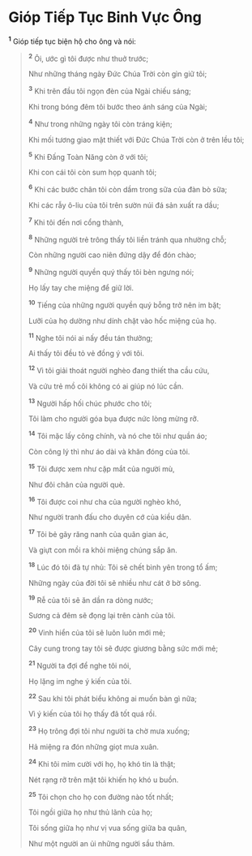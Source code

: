 # Gióp Tiếp Tục Binh Vực Ông
<sup><b>1</b></sup> Gióp tiếp tục biện hộ cho ông và nói:

> <sup><b>2</b></sup> Ôi, ước gì tôi được như thuở trước;
> 
> Như những tháng ngày Ðức Chúa Trời còn gìn giữ tôi;
> 
> <sup><b>3</b></sup> Khi trên đầu tôi ngọn đèn của Ngài chiếu sáng;
> 
> Khi trong bóng đêm tôi bước theo ánh sáng của Ngài;
> 
> <sup><b>4</b></sup> Như trong những ngày tôi còn tráng kiện;
> 
> Khi mối tương giao mật thiết với Ðức Chúa Trời còn ở trên lều tôi;
> 
> <sup><b>5</b></sup> Khi Ðấng Toàn Năng còn ở với tôi;
> 
> Khi con cái tôi còn sum họp quanh tôi;
> 
> <sup><b>6</b></sup> Khi các bước chân tôi còn dầm trong sữa của đàn bò sữa;
> 
> Khi các rẫy ô-liu của tôi trên sườn núi đá sản xuất ra dầu;
> 
> <sup><b>7</b></sup> Khi tôi đến nơi cổng thành,
> 
> <sup><b>8</b></sup> Những người trẻ trông thấy tôi liền tránh qua nhường chỗ;
> 
> Còn những người cao niên đứng dậy để đón chào;
> 
> <sup><b>9</b></sup> Những người quyền quý thấy tôi bèn ngưng nói;
> 
> Họ lấy tay che miệng để giữ lời.
> 
> <sup><b>10</b></sup> Tiếng của những người quyền quý bỗng trở nên im bặt;
> 
> Lưỡi của họ dường như dính chặt vào hốc miệng của họ.
> 
> <sup><b>11</b></sup> Nghe tôi nói ai nấy đều tán thưởng;
> 
> Ai thấy tôi đều tỏ vẻ đồng ý với tôi.
> 
> <sup><b>12</b></sup> Vì tôi giải thoát người nghèo đang thiết tha cầu cứu,
> 
> Và cứu trẻ mồ côi không có ai giúp nó lúc cần.
> 
> <sup><b>13</b></sup> Người hấp hối chúc phước cho tôi;
> 
> Tôi làm cho người góa bụa được nức lòng mừng rỡ.
> 
> <sup><b>14</b></sup> Tôi mặc lấy công chính, và nó che tôi như quần áo;
> 
> Còn công lý thì như áo dài và khăn đóng của tôi.
> 
> <sup><b>15</b></sup> Tôi được xem như cặp mắt của người mù,
> 
> Như đôi chân của người què.
> 
> <sup><b>16</b></sup> Tôi được coi như cha của người nghèo khó,
> 
> Như người tranh đấu cho duyên cớ của kiều dân.
> 
> <sup><b>17</b></sup> Tôi bẻ gãy răng nanh của quân gian ác,
> 
> Và giựt con mồi ra khỏi miệng chúng sắp ăn.
> 
> <sup><b>18</b></sup> Lúc đó tôi đã tự nhủ: Tôi sẽ chết bình yên trong tổ ấm;
> 
> Những ngày của đời tôi sẽ nhiều như cát ở bờ sông.
> 
> <sup><b>19</b></sup> Rễ của tôi sẽ ăn dần ra dòng nước;
> 
> Sương cả đêm sẽ đọng lại trên cành của tôi.
> 
> <sup><b>20</b></sup> Vinh hiển của tôi sẽ luôn luôn mới mẻ;
> 
> Cây cung trong tay tôi sẽ được giương bằng sức mới mẻ;
> 
> <sup><b>21</b></sup> Người ta đợi để nghe tôi nói,
> 
> Họ lặng im nghe ý kiến của tôi.
> 
> <sup><b>22</b></sup> Sau khi tôi phát biểu không ai muốn bàn gì nữa;
> 
> Vì ý kiến của tôi họ thấy đã tốt quá rồi.
> 
> <sup><b>23</b></sup> Họ trông đợi tôi như người ta chờ mưa xuống;
> 
> Hả miệng ra đón những giọt mưa xuân.
> 
> <sup><b>24</b></sup> Khi tôi mỉm cười với họ, họ khó tin là thật;
> 
> Nét rạng rỡ trên mặt tôi khiến họ khó u buồn.
> 
> <sup><b>25</b></sup> Tôi chọn cho họ con đường nào tốt nhất;
> 
> Tôi ngồi giữa họ như thủ lãnh của họ;
> 
> Tôi sống giữa họ như vị vua sống giữa ba quân,
> 
> Như một người an ủi những người sầu thảm.